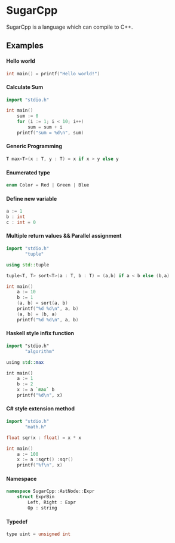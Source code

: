# SugarCpp
SugarCpp is a language which can compile to C++.

## Examples

#### Hello world
```c++
int main() = printf("Hello world!") 
``` 

#### Calculate Sum
```c++
import "stdio.h"

int main()
    sum := 0
    for (i := 1; i < 10; i++)
        sum = sum + i
    printf("sum = %d\n", sum)
```

#### Generic Programming
```c++
T max<T>(x : T, y : T) = x if x > y else y
```

#### Enumerated type
```c++
enum Color = Red | Green | Blue
```

#### Define new variable
```c++
a := 1
b : int
c : int = 0
```

#### Multiple return values​​ && Parallel assignment
```c++
import "stdio.h"
       "tuple"

using std::tuple

tuple<T, T> sort<T>(a : T, b : T) = (a,b) if a < b else (b,a)

int main()
	a := 10
	b := 1
    (a, b) = sort(a, b)
    printf("%d %d\n", a, b)
    (a, b) = (b, a)
    printf("%d %d\n", a, b)
```

#### Haskell style infix function
```haskell
import "stdio.h"
       "algorithm"

using std::max

int main()
    a := 1
    b := 2
    x := a `max` b
    printf("%d\n", x)
``` 

#### C# style extension method
```c++
import "stdio.h"
       "math.h"

float sqr(x : float) = x * x

int main()
    a := 100
    x := a :sqrt() :sqr()
    printf("%f\n", x)
```

#### Namespace
```c++
namespace SugarCpp::AstNode::Expr
    struct ExprBin
        Left, Right : Expr
        Op : string
```

#### Typedef
```c++
type uint = unsigned int
```
